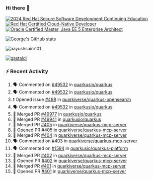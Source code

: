 ### Hi there 👋

<!--START_SECTION:badges-->
[![2024 Red Hat Secure Software Development Continuing Education](https://images.credly.com/size/110x110/images/36a76b78-c5bf-45cf-ac2c-48c3825260c7/blob)](http://www.credly.com/badges/c86e9a17-d2c3-4554-b890-7d0521710eb6 "2024 Red Hat Secure Software Development Continuing Education")
[![Red Hat Certified Cloud-Native Developer](https://images.credly.com/size/110x110/images/12ef4e4e-3d8d-4caf-9ab1-858c5bcb9619/image.png)](http://www.credly.com/badges/b6402e31-0894-48e6-b488-e2e551dcc809 "Red Hat Certified Cloud-Native Developer")
[![Oracle Certified Master, Java EE 5 Enterprise Architect](https://images.credly.com/size/110x110/images/1fa3549c-674c-4779-b3d6-d7d64eac2c23/Oracle-Certification-badge_OC-Master.png)](http://www.credly.com/badges/2565574e-b81d-410e-ab7d-24666ddcbe00 "Oracle Certified Master, Java EE 5 Enterprise Architect")
<!--END_SECTION:badges-->

[![George's GitHub stats](https://github-readme-stats.vercel.app/api?username=gastaldi&show=reviews,prs_merged&hide=contribs,prs&theme=transparent&show_icons=true)](https://github.com/anuraghazra/github-readme-stats)

<p align="left"> <img src="https://komarev.com/ghpvc/?username=gastaldi&label=Profile%20views&color=0e75b6&style=for-the-badge" alt="aayushsaini101" /> </p>

<p align="left"> <a href="https://github.com/ryo-ma/github-profile-trophy"><img src="https://github-profile-trophy.vercel.app/?username=gastaldi" alt="gastaldi" /></a> </p>

### :zap: Recent Activity

<!--START_SECTION:activity-->
1. 🗣 Commented on [#49532](https://github.com/quarkusio/quarkus/issues/49532#issuecomment-3275518112) in [quarkusio/quarkus](https://github.com/quarkusio/quarkus)
2. 🗣 Commented on [#49532](https://github.com/quarkusio/quarkus/issues/49532#issuecomment-3275511855) in [quarkusio/quarkus](https://github.com/quarkusio/quarkus)
3. ❗ Opened issue [#488](https://github.com/quarkiverse/quarkus-opensearch/issues/488) in [quarkiverse/quarkus-opensearch](https://github.com/quarkiverse/quarkus-opensearch)
4. 🗣 Commented on [#49532](https://github.com/quarkusio/quarkus/issues/49532#issuecomment-3275496685) in [quarkusio/quarkus](https://github.com/quarkusio/quarkus)
5. 🎉 Merged PR [#49977](https://github.com/quarkusio/quarkus/pull/49977) in [quarkusio/quarkus](https://github.com/quarkusio/quarkus)
6. 🎉 Merged PR [#49941](https://github.com/quarkusio/quarkus/pull/49941) in [quarkusio/quarkus](https://github.com/quarkusio/quarkus)
7. 🎉 Merged PR [#405](https://github.com/quarkiverse/quarkus-mcp-server/pull/405) in [quarkiverse/quarkus-mcp-server](https://github.com/quarkiverse/quarkus-mcp-server)
8. 💪 Opened PR [#405](https://github.com/quarkiverse/quarkus-mcp-server/pull/405) in [quarkiverse/quarkus-mcp-server](https://github.com/quarkiverse/quarkus-mcp-server)
9. 🎉 Merged PR [#404](https://github.com/quarkiverse/quarkus-mcp-server/pull/404) in [quarkiverse/quarkus-mcp-server](https://github.com/quarkiverse/quarkus-mcp-server)
10. 🗣 Commented on [#403](https://github.com/quarkiverse/quarkus-mcp-server/pull/403#issuecomment-3267060191) in [quarkiverse/quarkus-mcp-server](https://github.com/quarkiverse/quarkus-mcp-server)
11. 🗣 Commented on [#1594](https://github.com/quarkusio/quarkus-platform/pull/1594#issuecomment-3266979465) in [quarkusio/quarkus-platform](https://github.com/quarkusio/quarkus-platform)
12. 🎉 Merged PR [#402](https://github.com/quarkiverse/quarkus-mcp-server/pull/402) in [quarkiverse/quarkus-mcp-server](https://github.com/quarkiverse/quarkus-mcp-server)
13. 💪 Opened PR [#402](https://github.com/quarkiverse/quarkus-mcp-server/pull/402) in [quarkiverse/quarkus-mcp-server](https://github.com/quarkiverse/quarkus-mcp-server)
14. 🎉 Merged PR [#401](https://github.com/quarkiverse/quarkus-mcp-server/pull/401) in [quarkiverse/quarkus-mcp-server](https://github.com/quarkiverse/quarkus-mcp-server)
15. 💪 Opened PR [#401](https://github.com/quarkiverse/quarkus-mcp-server/pull/401) in [quarkiverse/quarkus-mcp-server](https://github.com/quarkiverse/quarkus-mcp-server)
<!--END_SECTION:activity-->
